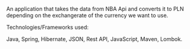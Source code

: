 An application that takes the data from NBA Api and converts it to PLN depending on the exchangerate of the currency we want to use.

Technologies/Frameworks used:

Java,
Spring,
Hibernate,
JSON,
Rest API,
JavaScript,
Maven,
Lombok.
